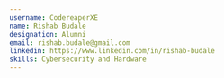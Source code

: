 ```yaml
---
username: CodereaperXE
name: Rishab Budale
designation: Alumni
email: rishab.budale@gmail.com
linkedin: https://www.linkedin.com/in/rishab-budale
skills: Cybersecurity and Hardware
---
```

